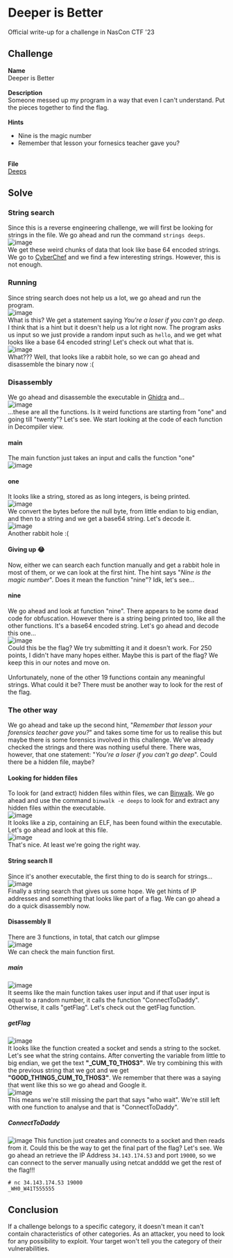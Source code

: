 # Deeper is Better
Official write-up for a challenge in NasCon CTF '23

## Challenge
<b>Name</b><br/>
Deeper is Better<br/><br/>
<b>Description</b><br/>
Someone messed up my program in a way that even I can't understand. Put the pieces together to find the flag.
<br/><br/>
<b>Hints</b><br/>
- Nine is the magic number
- Remember that lesson your fornesics teacher gave you?<br/><br/>

<b>File</b><br/>
[Deeps](./deeps)

## Solve 
### String search
Since this is a reverse engineering challenge, we will first be looking for strings in the file. We go ahead and run the command ```strings deeps```. <br/>
![image](https://user-images.githubusercontent.com/88616338/227126951-6f640759-7c6c-4b6c-a46b-01e1a2940372.png)<br/>
We get these weird chunks of data that look like base 64 encoded strings. We go to [CyberChef](gchq.github.io/CyberChef) and we find a few interesting strings. However, this is not enough.

### Running
Since string search does not help us a lot, we go ahead and run the program.<br/>
![image](https://user-images.githubusercontent.com/88616338/227128975-9f715ebc-22c7-4be8-ae5a-00ba8f8b133a.png)
<br/>What is this? We get a statement saying <i>You're a loser if you can't go deep</i>. I think that is a hint but it doesn't help us a lot right now. The program asks us input so we just provide a random input such as ```hello```, and we get what looks like a base 64 encoded string! Let's check out what that is.<br/>
![image](https://user-images.githubusercontent.com/88616338/227129682-a41eb096-5a41-44de-b0b5-dd844a6f1c8c.png)
<br/>What??? Well, that looks like a rabbit hole, so we can go ahead and disassemble the binary now :(

### Disassembly
We go ahead and disassemble the executable in [Ghidra](https://ghidra-sre.org/) and...<br/>
![image](https://user-images.githubusercontent.com/88616338/227131092-d21dbea4-742a-4ace-be75-e3826c508726.png)<br/>...these are all the functions. Is it weird functions are starting from "one" and going till "twenty"? Let's see. We start looking at the code of each function in Decompiler view.
#### main
The main function just takes an input and calls the function "one"<br/>
![image](https://user-images.githubusercontent.com/88616338/227132963-3bd7ffef-92d5-461c-9307-13ec414dddfd.png)
<br/>
#### one
It looks like a string, stored as as long integers, is being printed. <br/>
![image](https://user-images.githubusercontent.com/88616338/227133324-582c132f-a3c7-4e0c-b492-79548345846f.png)
<br/>We convert the bytes before the null byte, from little endian to big endian, and then to a string and we get a base64 string. Let's decode it. <br/>
![image](https://user-images.githubusercontent.com/88616338/227133486-803ecc4f-19f4-42e0-a02c-b8e5f71c1041.png)
<br/>Another rabbit hole :(
#### Giving up 😂
Now, either we can search each function manually and get a rabbit hole in most of them, or we can look at the first hint. The hint says "<i>Nine is the magic number</i>". Does it mean the function "nine"? Idk, let's see...
#### nine
We go ahead and look at function "nine". There appears to be some dead code for obfuscation. However there is a string being printed too, like all the other functions. It's a base64 encoded string. Let's go ahead and decode this one...<br/>
![image](https://user-images.githubusercontent.com/88616338/227135579-0287cccd-d9e8-441a-8c5f-78151dd0cdd5.png)
<br/>Could this be the flag? We try submitting it and it doesn't work. For 250 points, I didn't have many hopes either. Maybe this is part of the flag? We keep this in our notes and move on. 
<br/><br/>
Unfortunately, none of the other 19 functions contain any meaningful strings. What could it be? There must be another way to look for the rest of the flag. 

### The other way
We go ahead and take up the second hint, "<i>Remember that lesson your forensics teacher gave you?</i>" and takes some time for us to realise this but maybe there is some forensics involved in this challenge. We've already checked the strings and there was nothing useful there. There was, however, that one statement: "<i>You're a loser if you can't go deep</i>". Could there be a hidden file, maybe?<br/>
#### Looking for hidden files
To look for (and extract) hidden files within files, we can [Binwalk](https://github.com/ReFirmLabs/binwalk). We go ahead and use the command ```binwalk -e deeps``` to look for and extract any hidden files within the executable.<br/>
![image](https://user-images.githubusercontent.com/88616338/227137535-147d1b1e-1c60-4a9b-bb86-936a64e60829.png)
<br/>
It looks like a zip, containing an ELF, has been found within the executable. Let's go ahead and look at this file.<br/>
![image](https://user-images.githubusercontent.com/88616338/227137880-6bb2fedf-28f6-4f73-ad5a-c064780d06b0.png)
<br/>That's nice. At least we're going the right way.
#### String search II
Since it's another executable, the first thing to do is search for strings...<br/>
![image](https://user-images.githubusercontent.com/88616338/227140511-6e7465cf-ede2-44a3-81aa-1070f82bc4d1.png)
<br/>
Finally a string search that gives us some hope. We get hints of IP addresses and something that looks like part of a flag. We can go ahead a do a quick disassembly now.
#### Disassembly II
There are 3 functions, in total, that catch our glimpse<br/>
![image](https://user-images.githubusercontent.com/88616338/227141274-4212dbfa-b5fd-4e35-8674-11055f38eec5.png)
<br/>
We can check the main function first.
##### main 
![image](https://user-images.githubusercontent.com/88616338/227141424-54ec5393-16c7-40b1-ba34-88bf483d2e73.png)
<br/>
It seems like the main function takes user input and if that user input is equal to a random number, it calls the function "ConnectToDaddy". Otherwise, it calls "getFlag". Let's check out the getFlag function.
##### getFlag
![image](https://user-images.githubusercontent.com/88616338/227142553-d40219bb-404c-413f-a3f6-71b8d58dd48f.png)
<br/>It looks like the function created a socket and sends a string to the socket. Let's see what the string contains. After converting the variable from little to big endian, we get the text <b>"_CUM_T0_TH0S3"</b>. We try combining this with the previous string that we got and we get <b>"G00D_TH1NG5_CUM_T0_TH0S3"</b>. We remember that there was a saying that went like this so we go ahead and Google it. <br/>
![image](https://user-images.githubusercontent.com/88616338/227143376-c317ec9b-798f-4e73-9e17-87e06bc81ffb.png)
<br/>This means we're still missing the part that says "who wait". We're still left with one function to analyse and that is "ConnectToDaddy".
##### ConnectToDaddy
![image](https://user-images.githubusercontent.com/88616338/227143676-405b6689-3435-464c-8406-11258e1ce46f.png)
This function just creates and connects to a socket and then reads from it. Could this be the way to get the final part of the flag? Let's see. We go ahead an retrieve the IP Address ```34.143.174.53``` and port ```19000```, so we can connect to the server manually using netcat andddd we get the rest of the flag!!! 
```
# nc 34.143.174.53 19000
_WH0_W41T555555
```

## Conclusion
If a challenge belongs to a specific category, it doesn't mean it can't contain characteristics of other categories. As an attacker, you need to look for any possibility to exploit. Your target won't tell you the category of their vulnerabilities. 

